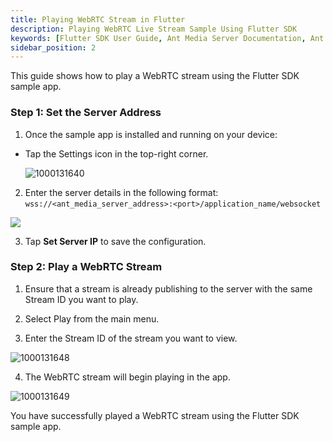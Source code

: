 ```yaml
---
title: Playing WebRTC Stream in Flutter
description: Playing WebRTC Live Stream Sample Using Flutter SDK 
keywords: [Flutter SDK User Guide, Ant Media Server Documentation, Ant Media Server Tutorials]
sidebar_position: 2
---
```


This guide shows how to play a WebRTC stream using the Flutter SDK sample app.

### Step 1: Set the Server Address

1. Once the sample app is installed and running on your device:

- Tap the Settings icon in the top-right corner.
  
  ![1000131640](https://github.com/user-attachments/assets/0ee23ed3-62eb-4bd8-a2cd-55ffb5615e82)

2. Enter the server details in the following format: ```wss://<ant_media_server_address>:<port>/application_name/websocket```

![](@site/static/img/flutter-sdk/Screenshot_2025-08-26_12-27-10.webp)
 
3. Tap **Set Server IP** to save the configuration.

### Step 2: Play a WebRTC Stream

1. Ensure that a stream is already publishing to the server with the same Stream ID you want to play.

2. Select Play from the main menu.

3. Enter the Stream ID of the stream you want to view.

  ![1000131648](https://github.com/user-attachments/assets/f2584f07-ce36-470e-8ed3-cc3d9cd03d18)

4. The WebRTC stream will begin playing in the app.

  ![1000131649](https://github.com/user-attachments/assets/8c034b6f-1e3d-4fa6-b816-b7ce8194a8b8)

You have successfully played a WebRTC stream using the Flutter SDK sample app.


